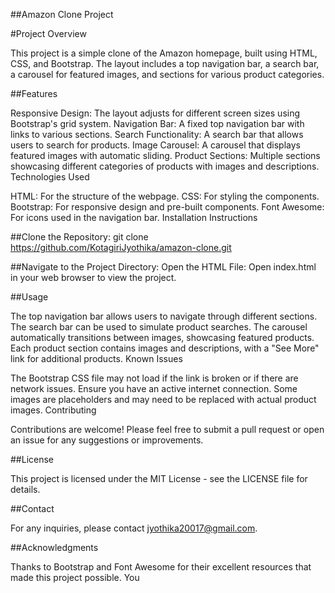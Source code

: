##Amazon Clone Project

#Project Overview

This project is a simple clone of the Amazon homepage, built using HTML, CSS, and Bootstrap. The layout includes a top navigation bar, a search bar, a carousel for featured images, and sections for various product categories.

##Features

Responsive Design: The layout adjusts for different screen sizes using Bootstrap's grid system.
Navigation Bar: A fixed top navigation bar with links to various sections.
Search Functionality: A search bar that allows users to search for products.
Image Carousel: A carousel that displays featured images with automatic sliding.
Product Sections: Multiple sections showcasing different categories of products with images and descriptions.
Technologies Used

HTML: For the structure of the webpage.
CSS: For styling the components.
Bootstrap: For responsive design and pre-built components.
Font Awesome: For icons used in the navigation bar.
Installation Instructions

##Clone the Repository:
git clone https://github.com/KotagiriJyothika/amazon-clone.git


##Navigate to the Project Directory:
Open the HTML File: Open index.html in your web browser to view the project.

##Usage

The top navigation bar allows users to navigate through different sections.
The search bar can be used to simulate product searches.
The carousel automatically transitions between images, showcasing featured products.
Each product section contains images and descriptions, with a "See More" link for additional products.
Known Issues

The Bootstrap CSS file may not load if the link is broken or if there are network issues. Ensure you have an active internet connection.
Some images are placeholders and may need to be replaced with actual product images.
Contributing

Contributions are welcome! Please feel free to submit a pull request or open an issue for any suggestions or improvements.

##License

This project is licensed under the MIT License - see the LICENSE file for details.

##Contact

For any inquiries, please contact jyothika20017@gmail.com.

##Acknowledgments

Thanks to Bootstrap and Font Awesome for their excellent resources that made this project possible.
You
